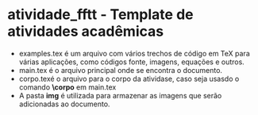 # atividade_fftt - Template de atividades acadêmicas

* examples.tex é um arquivo com vários trechos de código em TeX para várias aplicações, como códigos fonte, imagens, equações e outros.
* main.tex é o arquivo principal onde se encontra o documento.
* corpo.texé o arquivo para o corpo da atividase, caso seja usasdo o comando **\corpo** em main.tex
* A pasta **img** é utilizada para armazenar as imagens que serão adicionadas ao documento.
